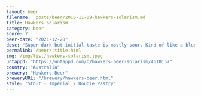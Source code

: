 ```yaml
---
layout: beer
filename: _posts/beer/2016-11-09-hawkers-solarism.md
title: Hawkers solarism
category: beer
score: 7
beer-date: "2021-12-28"
desc: "Super dark but initial taste is mostly sour. Kind of like a blueberry tart. A pretty slow drink"
permalink: /beer/:title.html
img: /img/list/hawkers-solarism.jpeg
untappd: "https://untappd.com/b/hawkers-beer-solarism/4618157"
country: "Australia"
brewery: "Hawkers Beer"
breweryURL: "/brewery/hawkers-beer.html"
style: "Stout - Imperial / Double Pastry"
---
```

